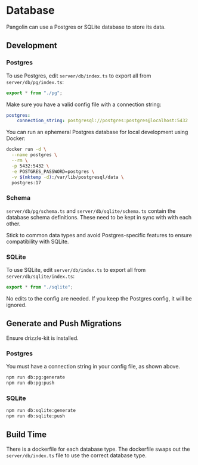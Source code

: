 # Database

Pangolin can use a Postgres or SQLite database to store its data.

## Development

### Postgres

To use Postgres, edit `server/db/index.ts` to export all from `server/db/pg/index.ts`:

```typescript
export * from "./pg";
```

Make sure you have a valid config file with a connection string:

```yaml
postgres:
    connection_string: postgresql://postgres:postgres@localhost:5432
```

You can run an ephemeral Postgres database for local development using Docker:

```bash
docker run -d \
  --name postgres \
  --rm \
  -p 5432:5432 \
  -e POSTGRES_PASSWORD=postgres \
  -v $(mktemp -d):/var/lib/postgresql/data \
  postgres:17
```

### Schema

`server/db/pg/schema.ts` and `server/db/sqlite/schema.ts` contain the database schema definitions. These need to be kept in sync with with each other.

Stick to common data types and avoid Postgres-specific features to ensure compatibility with SQLite.

### SQLite

To use SQLite, edit `server/db/index.ts` to export all from `server/db/sqlite/index.ts`:

```typescript
export * from "./sqlite";
```

No edits to the config are needed. If you keep the Postgres config, it will be ignored.

## Generate and Push Migrations

Ensure drizzle-kit is installed.

### Postgres

You must have a connection string in your config file, as shown above.

```bash
npm run db:pg:generate
npm run db:pg:push
```

### SQLite

```bash
npm run db:sqlite:generate
npm run db:sqlite:push
```

## Build Time

There is a dockerfile for each database type. The dockerfile swaps out the `server/db/index.ts` file to use the correct database type.
